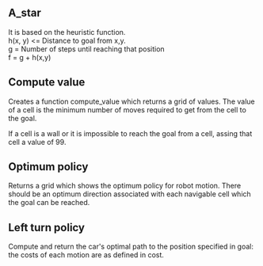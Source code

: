 ## A_star

It is based on the heuristic function. <br /> 
h(x, y) <= Distance to goal from x,y. <br /> 
g = Number of steps until reaching that position <br />
f = g + h(x,y) <br />


## Compute value

Creates a function compute_value which returns a grid of values. The value of a cell is the minimum number of moves required to get from the cell to the goal.

If a cell is a wall or it is impossible to reach the goal from a cell, assing that cell a value of 99.

## Optimum policy 

Returns a grid which shows the optimum policy for robot motion. There should be an optimum direction associated with each navigable cell which the goal can be reached. 

## Left turn policy

Compute and return the car's optimal path to the position specified in goal: the costs of each motion are as defined in cost. 
